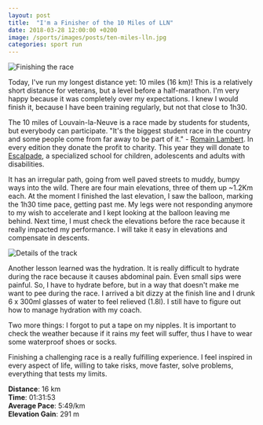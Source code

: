 ```yaml
---
layout: post
title:  "I'm a Finisher of the 10 Miles of LLN"
date: 2018-03-28 12:00:00 +0200
image: /sports/images/posts/ten-miles-lln.jpg
categories: sport run
---
```


![Finishing the race](/sports/images/posts/ten-miles-lln.jpg)

Today, I've run my longest distance yet: 10 miles (16 km)! This is a relatively short distance for veterans, but a level before a half-marathon. I'm very happy because it was completely over my expectations. I knew I would finish it, because I have been training regularly, but not that close to 1h30.

<!-- more -->

The 10 miles of Louvain-la-Neuve is a race made by students for students, but everybody can participate. "It's the biggest student race in the country and some people come from far away to be part of it." - [Romain Lambert](http://www.dhnet.be/sports/omnisports/running/les-10-miles-de-lln-le-plus-grand-jogging-estudiantin-de-belgique-58d1a20bcd705cd98e165af6). In every edition they donate the profit to charity. This year they will donate to [Escalpade](http://escalpade.be), a specialized school for children, adolescents and adults with disabilities.

It has an irregular path, going from well paved streets to muddy, bumpy ways into the wild. There are four main elevations, three of them up ~1.2Km each. At the moment I finished the last elevation, I saw the balloon, marking the 1h30 time pace, getting past me. My legs were not responding anymore to my wish to accelerate and I kept looking at the balloon leaving me behind. Next time, I must check the elevations before the race because it really impacted my performance. I will take it easy in elevations and compensate in descents.

![Details of the track](/sports/images/posts/ten-miles-lln-2.png)

Another lesson learned was the hydration. It is really difficult to hydrate during the race because it causes abdominal pain. Even small sips were painful. So, I have to hydrate before, but in a way that doesn't make me want to pee during the race. I arrived a bit dizzy at the finish line and I drunk 6 x 300ml glasses of water to feel relieved (1.8l). I still have to figure out how to manage hydration with my coach.

Two more things: I forgot to put a tape on my nipples. It is important to check the weather because if it rains my feet will suffer, thus I have to wear some waterproof shoes or socks.

Finishing a challenging race is a really fulfilling experience. I feel inspired in every aspect of life, willing to take risks, move faster, solve problems, everything that tests my limits.

**Distance**: 16 km\
**Time**:  01:31:53\
**Average Pace**: 5:49/km\
**Elevation Gain**: 291 m